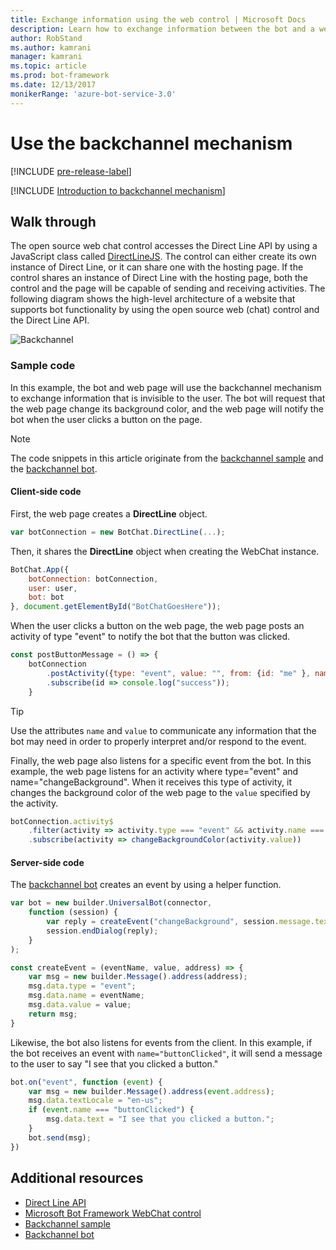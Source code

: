 ```yaml
---
title: Exchange information using the web control | Microsoft Docs
description: Learn how to exchange information between the bot and a web page using the Bot Builder SDK for Node.js.
author: RobStand
ms.author: kamrani
manager: kamrani
ms.topic: article
ms.prod: bot-framework
ms.date: 12/13/2017
monikerRange: 'azure-bot-service-3.0'
---
```


# Use the backchannel mechanism

[!INCLUDE [pre-release-label](./includes/pre-release-label-v3.md)]

[!INCLUDE [Introduction to backchannel mechanism](../includes/snippet-backchannel.md)]

## Walk through

The open source web chat control accesses the Direct Line API by using a JavaScript class 
called <a href="https://github.com/microsoft/botframework-DirectLinejs" target="_blank">DirectLineJS</a>. 
The control can either create its own instance of Direct Line, or it can share one with the hosting page. 
If the control shares an instance of Direct Line with the hosting page, 
both the control and the page will be capable of sending and receiving activities. 
The following diagram shows the high-level architecture of a website that supports bot functionality by 
using the open source web (chat) control and the Direct Line API. 

![Backchannel](../media/designing-bots/patterns/back-channel.png)

### Sample code 

In this example, the bot and web page will use the backchannel mechanism to exchange information that is invisible to the user. 
The bot will request that the web page change its background color, and the 
web page will notify the bot when the user clicks a button on the page. 

> [!NOTE]
> The code snippets in this article originate from 
> the <a href="https://github.com/Microsoft/BotFramework-WebChat/blob/master/samples/backchannel/index.html" target="_blank">backchannel sample</a>
> and the <a href="https://github.com/ryanvolum/backChannelBot" target="_blank">backchannel bot</a>. 

#### Client-side code

First, the web page creates a **DirectLine** object.

```javascript
var botConnection = new BotChat.DirectLine(...);
```

Then, it shares the **DirectLine** object when creating the WebChat instance.

```javascript
BotChat.App({
    botConnection: botConnection,
    user: user,
    bot: bot
}, document.getElementById("BotChatGoesHere"));
```

When the user clicks a button on the web page, the web page posts an activity of type "event" 
to notify the bot that the button was clicked.

```javascript
const postButtonMessage = () => {
    botConnection
        .postActivity({type: "event", value: "", from: {id: "me" }, name: "buttonClicked"})
        .subscribe(id => console.log("success"));
    }
```

> [!TIP]
> Use the attributes `name` and `value` to communicate any information that the bot may need in order 
> to properly interpret and/or respond to the event. 

Finally, the web page also listens for a specific event from the bot.
In this example, the web page listens for an activity where type="event" and name="changeBackground". 
When it receives this type of activity, it changes the background color of the web page to the `value` specified by the activity. 

```javascript
botConnection.activity$
    .filter(activity => activity.type === "event" && activity.name === "changeBackground")
    .subscribe(activity => changeBackgroundColor(activity.value))
```

#### Server-side code

The <a href="https://github.com/ryanvolum/backChannelBot" target="_blank">backchannel bot</a> 
creates an event by using a helper function.

```javascript
var bot = new builder.UniversalBot(connector, 
    function (session) {
        var reply = createEvent("changeBackground", session.message.text, session.message.address);
        session.endDialog(reply);
    }
);

const createEvent = (eventName, value, address) => {
    var msg = new builder.Message().address(address);
    msg.data.type = "event";
    msg.data.name = eventName;
    msg.data.value = value;
    return msg;
}
```

Likewise, the bot also listens for events from the client. 
In this example, if the bot receives an event with `name="buttonClicked"`, 
it will send a message to the user to say "I see that you clicked a button."

```javascript
bot.on("event", function (event) {
    var msg = new builder.Message().address(event.address);
    msg.data.textLocale = "en-us";
    if (event.name === "buttonClicked") {
        msg.data.text = "I see that you clicked a button.";
    }
    bot.send(msg);
})
```

## Additional resources

- [Direct Line API][directLineAPI]
- <a href="https://github.com/Microsoft/BotFramework-WebChat" target="_blank">Microsoft Bot Framework WebChat control</a>
- <a href="https://github.com/Microsoft/BotFramework-WebChat/blob/master/samples/backchannel/index.html" target="_blank">Backchannel sample</a>
- <a href="https://github.com/ryanvolum/backChannelBot" target="_blank">Backchannel bot</a>

[directLineAPI]: https://docs.botframework.com/en-us/restapi/directline3/#navtitle
